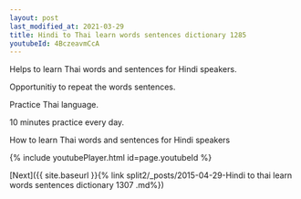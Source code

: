 ```yaml
---
layout: post
last_modified_at: 2021-03-29
title: Hindi to Thai learn words sentences dictionary 1285 
youtubeId: 4BczeavmCcA
---
```

 
 
Helps to learn Thai words and sentences for Hindi speakers.

Opportunitiy to repeat the words sentences. 

Practice Thai language. 
 
10 minutes practice every day. 
 
How to learn Thai words and sentences for Hindi speakers 
 
{% include youtubePlayer.html id=page.youtubeId %}
 
 
[Next]({{ site.baseurl }}{% link  split2/_posts/2015-04-29-Hindi to thai learn words sentences dictionary 1307 .md%})
 
